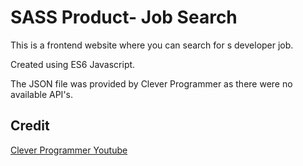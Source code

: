 # SASS Product- Job Search

This is a frontend website where you can search for s developer job.


Created using ES6 Javascript.

The JSON file was provided by Clever Programmer as there were no available API's.
## Credit
[Clever Programmer Youtube](https://www.youtube.com/watch?v=60iplLAVmuA&t=6137s&ab_channel=CleverProgrammer)